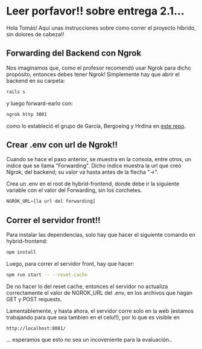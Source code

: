 # Leer porfavor!! sobre entrega 2.1...

Hola Tomás! Aquí unas instrucciones sobre como correr el proyecto híbrido, sin dolores de cabeza!!

## Forwarding del Backend con Ngrok

Nos imaginamos que, como el profesor recomendó usar Ngrok para dicho propósito, entonces debes tener Ngrok! Simplemente hay que abrir el backend en su carpeta:

```sh
rails s
```

y luego forward-earlo con:

```sh
ngrok http 3001
```

como lo estableció el grupo de García, Bergoeing y Hrdina en [este repo](https://github.com/icc4203-202420/ngrok-tutorial).

## Crear .env con url de Ngrok!!

Cuando se hace el paso anterior, se muestra en la consola, entre otros, un indice que se llama "Forwarding". Dicho indice muestra la url que creó Ngrok, del backend; su valor va hasta antes de la flecha "->".

Crea un .env en el root de hybrid-frontend, donde debe ir la siguiente variable con el valor del Forwarding, sin los corchetes.

```js
NGROK_URL=[la url del forwarding]
```

## Correr el servidor front!!

Para instalar las dependencias, solo hay que hacer el siguiente comando en hybrid-frontend:

```sh
npm install
```

Luego, para correr el servidor front, hay que hacer:

```sh
npm run start -- --reset-cache
```

De no hacer lo del reset cache, entonces el servidor no actualiza correctamente el valor de NGROK_URL del .env, en los archivos que hagan GET y POST requests.

Lamentablemente, y hasta ahora, el servidor corre solo en la web (estamos trabajando para que sea tambien en el celu!!), por lo que es visible en 

```
http://localhost:8081/ 
```

... esperamos que esto no sea un incoveniente para la evaluación..